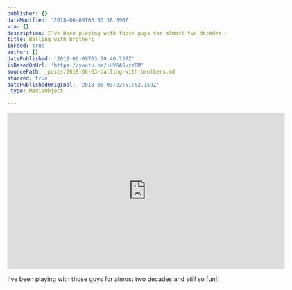 ```yaml
---
publisher: {}
dateModified: '2018-06-09T03:50:38.590Z'
via: {}
description: I’ve been playing with those guys for almost two decades and still so fun!!
title: Balling with brothers
inFeed: true
author: []
datePublished: '2018-06-09T03:50:40.737Z'
isBasedOnUrl: 'https://youtu.be/iHVOASurYGM'
sourcePath: _posts/2018-06-03-balling-with-brothers.md
starred: true
datePublishedOriginal: '2018-06-03T22:51:52.159Z'
_type: MediaObject

---
```

<iframe src="https://cdn.embedly.com/widgets/media.html?src=https%3A%2F%2Fwww.youtube.com%2Fembed%2FiHVOASurYGM%3Ffeature%3Doembed&amp;url=http%3A%2F%2Fwww.youtube.com%2Fwatch%3Fv%3DiHVOASurYGM&amp;image=https%3A%2F%2Fi.ytimg.com%2Fvi%2FiHVOASurYGM%2Fhqdefault.jpg&amp;key=a715cf41cc93453ca338d350cd26f87b&amp;type=text%2Fhtml&amp;schema=youtube" width="640" height="360" scrolling="no" frameborder="0" allowfullscreen="" style=""></iframe>

I've been playing with those guys for almost two decades and still so fun!!